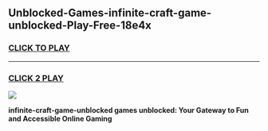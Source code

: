 
## Unblocked-Games-infinite-craft-game-unblocked-Play-Free-18e4x
<h3>
<a href="https://premium76.site?title=infinite-craft-game-unblocked&ref=20M">CLICK TO PLAY</a></h3>
<hr>

<h3>
<a href="https://premium76.site?title=infinite-craft-game-unblocked&ref=20M">CLICK 2 PLAY</a>
  
</h3>

<a href="https://premium76.site?title=infinite-craft-game-unblocked&ref=19M"><img src="https://clearcache.store/games.png"></a>


**infinite-craft-game-unblocked games unblocked: Your Gateway to Fun and Accessible Online Gaming**
